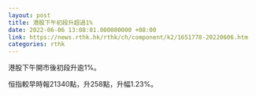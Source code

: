 ```yaml
---
layout: post
title: 港股下午初段升超過1%
date: 2022-06-06 13:08:01.000000000 +08:00
link: https://news.rthk.hk/rthk/ch/component/k2/1651778-20220606.htm
categories: rthk
---
```


港股下午開市後初段升逾1%。

恒指較早時報21340點，升258點，升幅1.23%。
